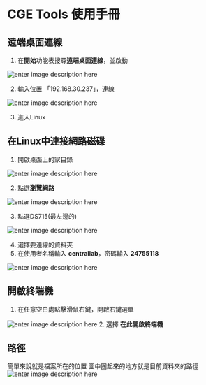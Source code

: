 # CGE Tools 使用手冊

## 遠端桌面連線

 1. 在**開始**功能表搜尋**遠端桌面連線**，並啟動
 
![enter image description here](https://lh3.googleusercontent.com/yezxp7ccCiinmOJ2VF_j49AyxlXHVubJt_p00BVajSTOG2ZW_scZ-aoplqpCPiddykCYaZDazotY)
 
 2. 輸入位置 「192.168.30.237」，連線
 
![enter image description here](https://lh3.googleusercontent.com/u8G9VUnTIgLVJ6zjg6n74Ew7KXhEH9H0VValCJnDyZTnOESK1eBmxPeFRZhUgmliw1LLzn_aQLHO)
 
 3. 進入Linux
 

## 在Linux中連接網路磁碟

 1. 開啟桌面上的家目錄
 
![enter image description here](https://lh3.googleusercontent.com/jdQFVzP1dAQMpJ_hY0zY48Ld3IXdFzsxy2gXPdjkAPSl3ukLp8QcSOK3zVDz9qgwYcrW80X045qo)

 2. 點選**瀏覽網路**
 
![enter image description here](https://lh3.googleusercontent.com/b0GuCvXcz9tmlVG1MwwAnn7jwax7MtPHmRxHBVom0F13QVeoqBodczm_ffnKeWHpN1sOWdJCeKog)

 3. 點選DS715(最左邊的)

![enter image description here](https://lh3.googleusercontent.com/mKm2Br34mFxnEZLOKcoQJQqXhaWOmhfo54OAGJpzfvXijyTcvGhyO3z0Xy1fL4FHcsLcmNtNERyY)

 4. 選擇要連線的資料夾
 5. 在使用者名稱輸入 **centrallab**，密碼輸入 **24755118**
 
 ![enter image description here](https://lh3.googleusercontent.com/tNtKJEIJZ__zVevXCDzVDoSDcAA_BjF_8tIs2hfkIhLYL28mZVcmGC7m9a4u73eqOq6J-EPnsTMe)

## 開啟終端機

 1. 在任意空白處點擊滑鼠右鍵，開啟右鍵選單

![enter image description here](https://lh3.googleusercontent.com/MeCzx6puLG6TtrlZ0DvKHEc2DdyJVKBAa_X40yJkCU1uRuHvZO3m31RF1CgHQDhfkUyVX3njd4NU)
 2.  選擇  **在此開啟終端機**

## 路徑

簡單來說就是檔案所在的位置
圖中圈起來的地方就是目前資料夾的路徑
![enter image description here](https://lh3.googleusercontent.com/chzFp9IDiHPljFNOzTTtZqQvgOcuH02D0Pp3NPF46p4e3qBAFaXJsVKeIMRGbk4ZLWGf8V78eDpi)



<!--stackedit_data:
eyJoaXN0b3J5IjpbLTIwNzk4MzU0MjBdfQ==
-->